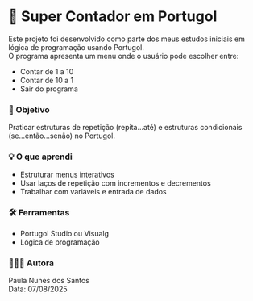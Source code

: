# 🧮 Super Contador em Portugol

Este projeto foi desenvolvido como parte dos meus estudos iniciais em lógica de programação usando Portugol.  
O programa apresenta um menu onde o usuário pode escolher entre:

- Contar de 1 a 10
- Contar de 10 a 1
- Sair do programa

### 📌 Objetivo
Praticar estruturas de repetição (repita...até) e estruturas condicionais (se...então...senão) no Portugol.

### 💡 O que aprendi
- Estruturar menus interativos
- Usar laços de repetição com incrementos e decrementos
- Trabalhar com variáveis e entrada de dados

### 🛠️ Ferramentas
- Portugol Studio ou Visualg
- Lógica de programação

### 👩🏽‍💻 Autora
Paula Nunes dos Santos  
Data: 07/08/2025
